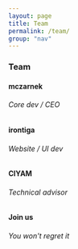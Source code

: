 ```yaml
---
layout: page
title: Team
permalink: /team/
group: "nav"
---
```


<h3 class='blue-grey-text'>Team</h3>

<div class='row blue-grey-text'>
	<div class='col s12 m6 l3 center'>
		<h4>mczarnek</h4>
		<h6>Core dev / CEO</h6>
	</div>
	<div class='col s12 m6 l3 center'>
		<h4>irontiga</h4>
		<h6>Website / UI dev</h6>
	</div>
	<div class='col s12 m6 l3 center'>
		<h4>CIYAM</h4>
		<h6>Technical advisor</h6>
	</div>
	<div class='col s12 m6 l3 center'>
		<h4>Join us</h4>
		<h6>You won't regret it</h6>
	</div>
</div>